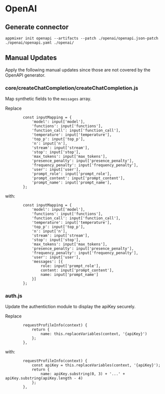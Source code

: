 # OpenAI

## Generate connector

```
appmixer init openapi --artifacts --patch ./openai/openapi.json-patch ./openai/openapi.yaml ./openai/
```

## Manual Updates

Apply the following manual updates since those are not covered by the OpenAPI generator.

### core/createChatCompletion/createChatCompletion.js

Map synthetic fields to the `messages` array.

Replace

```
        const inputMapping = {
            'model': input['model'],
            'functions': input['functions'],
            'function_call': input['function_call'],
            'temperature': input['temperature'],
            'top_p': input['top_p'],
            'n': input['n'],
            'stream': input['stream'],
            'stop': input['stop'],
            'max_tokens': input['max_tokens'],
            'presence_penalty': input['presence_penalty'],
            'frequency_penalty': input['frequency_penalty'],
            'user': input['user'],
            'prompt_role': input['prompt_role'],
            'prompt_content': input['prompt_content'],
            'prompt_name': input['prompt_name'],
        };
```

with:

```
        const inputMapping = {
            'model': input['model'],
            'functions': input['functions'],
            'function_call': input['function_call'],
            'temperature': input['temperature'],
            'top_p': input['top_p'],
            'n': input['n'],
            'stream': input['stream'],
            'stop': input['stop'],
            'max_tokens': input['max_tokens'],
            'presence_penalty': input['presence_penalty'],
            'frequency_penalty': input['frequency_penalty'],
            'user': input['user'],
            'messages': [{
                role: input['prompt_role'],
                content: input['prompt_content'],
                name: input['prompt_name']
            }]
        };
```

### auth.js

Update the authentiction module to display the apiKey securely.

Replace

```
        requestProfileInfo(context) {
            return {
                name: this.replaceVariables(context, '{apiKey}')
            };
        },
```

with:

```
        requestProfileInfo(context) {
            const apiKey = this.replaceVariables(context, '{apiKey}');
            return {
                name: apiKey.substring(0, 3) + '...' + apiKey.substring(apiKey.length - 4)
            };
        },
```

